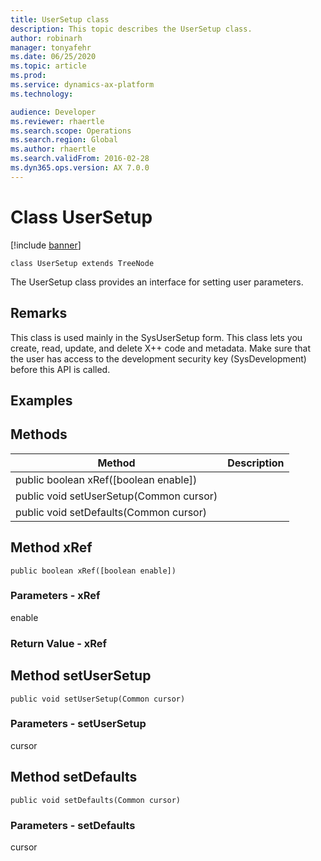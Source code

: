 ```yaml
---
title: UserSetup class
description: This topic describes the UserSetup class.
author: robinarh
manager: tonyafehr
ms.date: 06/25/2020
ms.topic: article
ms.prod: 
ms.service: dynamics-ax-platform
ms.technology: 

audience: Developer
ms.reviewer: rhaertle
ms.search.scope: Operations
ms.search.region: Global
ms.author: rhaertle
ms.search.validFrom: 2016-02-28
ms.dyn365.ops.version: AX 7.0.0
---
```


# Class UserSetup

[!include [banner](../includes/banner.md)]

```xpp
class UserSetup extends TreeNode
```

The UserSetup class provides an interface for setting user parameters.

## Remarks

This class is used mainly in the SysUserSetup form. This class lets you create, read, update, and delete X++ code and metadata. Make sure that the user has access to the development security key (SysDevelopment) before this API is called.

## Examples

## Methods

| Method                                  | Description |
|-----------------------------------------|-------------|
| public boolean xRef(\[boolean enable\]) |             |
| public void setUserSetup(Common cursor) |             |
| public void setDefaults(Common cursor)  |             |

## Method xRef

```xpp
public boolean xRef([boolean enable])
```

### Parameters - xRef

enable  

### Return Value - xRef

## Method setUserSetup

```xpp
public void setUserSetup(Common cursor)
```

### Parameters - setUserSetup

cursor  

## Method setDefaults

```xpp
public void setDefaults(Common cursor)
```

### Parameters - setDefaults

cursor  

